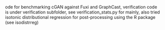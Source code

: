 ode for benchmarking cGAN against Fuxi and GraphCast, verification code is under verification subfolder, see verification_stats.py for mainly, also tried isotonic distributional regression for post-processing using the R package (see isodistrreg)
